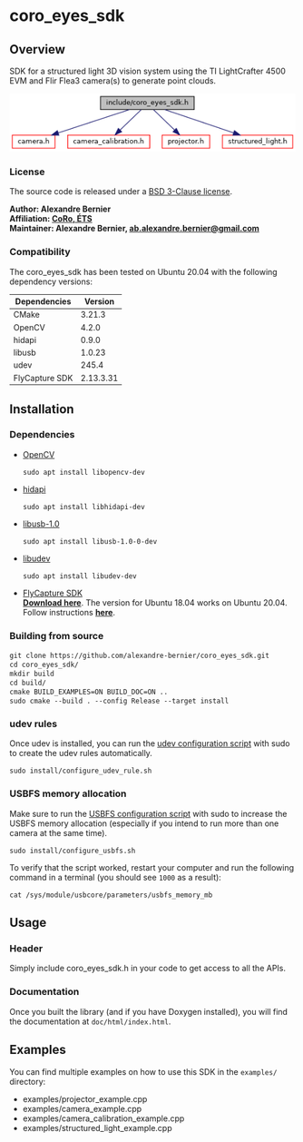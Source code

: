 # coro_eyes_sdk

## Overview

SDK for a structured light 3D vision system using the TI LightCrafter 4500 EVM and Flir Flea3 camera(s) to generate point clouds.

![](doc/coro__eyes__sdk_8h__incl.png)

### License

The source code is released under a [BSD 3-Clause license](coro_eyes_sdk/LICENSE).

<b>Author: Alexandre Bernier<br />
Affiliation: [CoRo, ÉTS](http://en.etsmtl.ca/unites-de-recherche/coro/accueil?lang=en-CA)<br />
Maintainer: Alexandre Bernier, ab.alexandre.bernier@gmail.com</b>

### Compatibility

The coro_eyes_sdk has been tested on Ubuntu 20.04 with the following dependency versions:

| Dependencies | Version |
| --- | --- |
| CMake | 3.21.3 |
| OpenCV | 4.2.0 |
| hidapi | 0.9.0 |
| libusb | 1.0.23 |
| udev | 245.4 |
| FlyCapture SDK | 2.13.3.31 |

## Installation

### Dependencies
- [OpenCV](https://opencv.org/)

      sudo apt install libopencv-dev

- [hidapi](https://github.com/libusb/hidapi)

      sudo apt install libhidapi-dev

- [libusb-1.0](https://libusb.info/)

      sudo apt install libusb-1.0-0-dev

- [libudev](https://manpages.debian.org/testing/libudev-dev/libudev.3.en.html)

      sudo apt install libudev-dev
    
- [FlyCapture SDK](https://www.flir.ca/products/flycapture-sdk/)<br />
    [<b>Download here</b>](https://flir.app.boxcn.net/v/Flycapture2SDK/folder/72274730742).
    The version for Ubuntu 18.04 works on Ubuntu 20.04.<br />
    Follow instructions [<b>here</b>](https://www.flir.ca/support-center/iis/machine-vision/application-note/getting-started-with-flycapture-2.x-and-linux/).           

### Building from source

    git clone https://github.com/alexandre-bernier/coro_eyes_sdk.git
    cd coro_eyes_sdk/
    mkdir build
    cd build/
    cmake BUILD_EXAMPLES=ON BUILD_DOC=ON ..
    sudo cmake --build . --config Release --target install
    
### udev rules

Once udev is installed, you can run the [udev configuration script](install/configure_udev_rule.sh) with sudo to create the udev rules automatically.

    sudo install/configure_udev_rule.sh
    
### USBFS memory allocation

Make sure to run the [USBFS configuration script](install/configure_usbfs.sh) with sudo to increase the USBFS memory allocation (especially if you intend to run more than one camera at the same time).

    sudo install/configure_usbfs.sh
    
To verify that the script worked, restart your computer and run the following command in a terminal (you should see `1000` as a result):

    cat /sys/module/usbcore/parameters/usbfs_memory_mb

## Usage

### Header

Simply include coro_eyes_sdk.h in your code to get access to all the APIs.

### Documentation

Once you built the library (and if you have Doxygen installed), you will find the documentation at `doc/html/index.html`.

## Examples

You can find multiple examples on how to use this SDK in the `examples/` directory:

- examples/projector_example.cpp
- examples/camera_example.cpp
- examples/camera_calibration_example.cpp
- examples/structured_light_example.cpp
